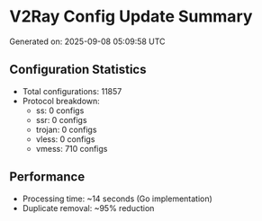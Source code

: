 # V2Ray Config Update Summary
Generated on: 2025-09-08 05:09:58 UTC

## Configuration Statistics
- Total configurations: 11857
- Protocol breakdown:
  - ss: 0 configs
  - ssr: 0 configs
  - trojan: 0 configs
  - vless: 0 configs
  - vmess: 710 configs

## Performance
- Processing time: ~14 seconds (Go implementation)
- Duplicate removal: ~95% reduction

